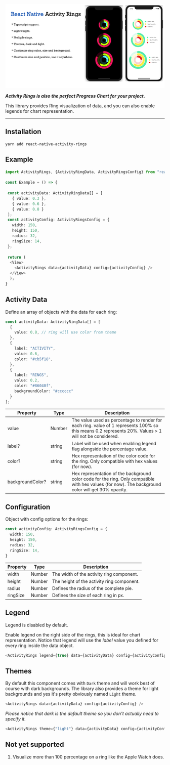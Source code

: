 ![Screenshot](./docs/screenshot.png?raw=true "Activity Rings")  


***Activity Rings is also the perfect Progress Chart for your project.***

This library provides Ring visualization of data, and you can also enable legends for chart representation.

---  

## Installation

```
yarn add react-native-activity-rings  
```

## Example

```typescript
import ActivityRings, {ActivityRingData, ActivityRingsConfig} from "react-native-activity-rings";  

const Example = () => {

 const activityData: ActivityRingData[] = [ 
   { value: 0.3 }, 
   { value: 0.6 }, 
   { value: 0.8 }
 ];
 const activityConfig: ActivityRingsConfig = { 
   width: 150,  
   height: 150,  
   radius: 32,  
   ringSize: 14,  
 };

 return (
  <View>
    <ActivityRings data={activityData} config={activityConfig} /> 
  </View>
  );
}  
```


## Activity Data

Define an array of objects with the data for each ring:

```typescript
const activityData: ActivityRingData[] = [
  {
    value: 0.8, // ring will use color from theme
  },
  {
    label: "ACTIVITY",
    value: 0.6,
    color: "#cb5f18",
  },
  {
    label: "RINGS",
    value: 0.2,
    color: "#86040f",
    backgroundColor: "#cccccc"
  }
];
```

| Property         | Type   | Description                                                                                                                                           |
| ---------------- | ------ | ----------------------------------------------------------------------------------------------------------------------------------------------------- |
| value            | Number | The value used as percentage to render for each ring. value of 1 represents 100% so this means 0.2 represents 20%. Values > 1 will not be considered. |
| label?           | string | Label will be used when enabling legend flag alongside the percentage value. |
| color?           | string | Hex representation of the color code for the ring. Only compatible with hex values (for now).                                                         |
| backgroundColor? | string | Hex representation of the background color code for the ring. Only compatible with hex values (for now). The background color will get 30% opacity.   |


## Configuration

Object with config options for the rings:

```typescript
const activityConfig: ActivityRingsConfig = {
  width: 150,
  height: 150,
  radius: 32,
  ringSize: 14,
}
```

| Property | Type   | Description                                |
| -------- | ------ | ------------------------------------------ |
| width    | Number | The width of the activity ring component.  |
| height   | Number | The height of the activity ring component. |
| radius   | Number | Defines the radius of the complete pie.    |
| ringSize | Number | Defines the size of each ring in px.       |

## Legend
Legend is disabled by default.

Enable legend on the right side of the rings, this is ideal for chart representation.
Notice that legend will use the *label* value you defined for every ring inside the data object. 

```typescript
<ActivityRings legend={true} data={activityData} config={activityConfig} />
```

## Themes

By default this component comes with `Dark` theme and will work best of course with dark backgrounds. The library also provides a theme for light backgrounds and yes it's pretty obviously named `Light` theme.

```typescript
<ActivityRings data={activityData} config={activityConfig} />
```

*Please notice that dark is the default theme so you don't actually need to specify it.*

```typescript
<ActivityRings theme={"light"} data={activityData} config={activityConfig} />
```


## Not yet supported

1. Visualize more than 100 percentage on a ring like the Apple Watch does.
